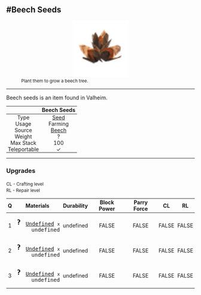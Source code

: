 <meta property="og:title" content="Beech Seeds - MoreValheim" /><meta property="og:type" content="website" /><meta property="og:image" content="/assets/beech_seeds.png" /><meta property="og:description" content="Beech Seeds is an item found in Valheim." /><meta name="theme-color" content="#546D78"><meta name="twitter:card" content="summary_large_image">
#Beech Seeds
-------------
<style>img {width:20px;}.tb {width:150px;display: block;margin-left: auto;margin-right: auto;}</style>

<style>.md-typeset table:not([class]) th:not([align]) {min-width:unset!important;}</style>
<style>td{padding:0em 0.3em!important;text-align:center!important;border-left:.05rem solid var(--md-default-fg-color--lightest)}</style>

<style>th{padding:0.1em 0.3em!important;text-align:center!important;font-weight:bold}</style>

<style>pre{text-align:right!important}</style>
<style>table tr td:first-child {border-left: 0;};</style>

<figure><img src="/assets/beech_seeds.png" class="tb" /><figcaption><small>Plant them to grow a beech tree.</small></figcaption></figure>

-------------

Beech seeds is an item found in Valheim.

|        | Beech Seeds              |
| ----------- | ------------------------------------ |
| Type | [Seed](../../types/seed)
| Usage | Farming<br>
| Source | [Beech](../../world/beech)
| Weight | ? |
| Max Stack | 100 |
| Teleportable | ✓


-------------

### Upgrades

<small>CL - Crafting level</small><br><small>RL - Repair level</small>

| Q | Materials | Durability | Block Power | Parry Force | CL | RL |
| - | - | - | - | - | - | - |
| 1 | <pre>[![Undefined](/assets/undefined.png)](../../items/undefined) [Undefined](../../items/undefined) <small>x</small> undefined</pre> | undefined | FALSE | FALSE | FALSE | FALSE |
| 2 | <pre>[![Undefined](/assets/undefined.png)](../../items/undefined) [Undefined](../../items/undefined) <small>x</small> undefined</pre> | undefined | FALSE | FALSE | FALSE | FALSE |
| 3 | <pre>[![Undefined](/assets/undefined.png)](../../items/undefined) [Undefined](../../items/undefined) <small>x</small> undefined</pre> | undefined | FALSE | FALSE | FALSE | FALSE |